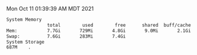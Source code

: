 Mon Oct 11 01:39:39 AM MDT 2021
```bash
System Memory
               total        used        free      shared  buff/cache   available
Mem:           7.7Gi       729Mi       4.8Gi       9.0Mi       2.1Gi       6.6Gi
Swap:          7.6Gi       283Mi       7.4Gi
System Storage
687M	.
```
```bash

